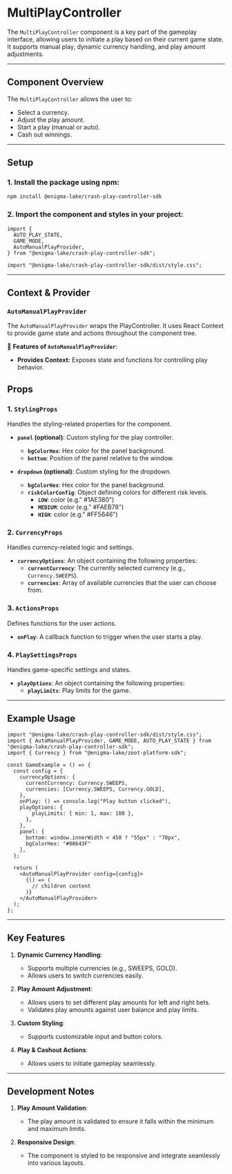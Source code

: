 # MultiPlayController

The `MultiPlayController` component is a key part of the gameplay interface, allowing users to initiate a play based on their current game state. It supports manual play, dynamic currency handling, and play amount adjustments.

---

## Component Overview

The `MultiPlayController` allows the user to:

- Select a currency.
- Adjust the play amount.
- Start a play (manual or auto).
- Cash out winnings.

---

## Setup

### 1. Install the package using npm:

```bash
npm install @enigma-lake/crash-play-controller-sdk
```

### 2. Import the component and styles in your project:

```tsx
import {
  AUTO_PLAY_STATE,
  GAME_MODE,
  AutoManualPlayProvider,
} from "@enigma-lake/crash-play-controller-sdk";

import "@enigma-lake/crash-play-controller-sdk/dist/style.css";
```

---

## Context & Provider

### `AutoManualPlayProvider`

The `AutoManualPlayProvider` wraps the PlayController. It uses React Context to provide game state and actions throughout the component tree.

🔹 **Features of `AutoManualPlayProvider`**:

- **Provides Context:** Exposes state and functions for controlling play behavior.

## Props

### 1. `StylingProps`

Handles the styling-related properties for the component.

- **`panel` (optional)**: Custom styling for the play controller.

  - **`bgColorHex`**: Hex color for the panel background.
  - **`bottom`**: Position of the panel relative to the window.

- **`dropdown` (optional)**: Custom styling for the dropdown.
  - **`bgColorHex`**: Hex color for the panel background.
  - **`riskColorConfig`**: Object defining colors for different risk levels.
    - **`LOW`**: color (e.g." #1AE380")
    - **`MEDIUM`**: color (e.g." #FAEB78")
    - **`HIGH`**: color (e.g." #FF5646")

### 2. `CurrencyProps`

Handles currency-related logic and settings.

- **`currencyOptions`**: An object containing the following properties:
  - **`currentCurrency`**: The currently selected currency (e.g., `Currency.SWEEPS`).
  - **`currencies`**: Array of available currencies that the user can choose from.

### 3. `ActionsProps`

Defines functions for the user actions.

- **`onPlay`**: A callback function to trigger when the user starts a play.

### 4. `PlaySettingsProps`

Handles game-specific settings and states.

- **`playOptions`**: An object containing the following properties:
  - **`playLimits`**: Play limits for the game.

---

## Example Usage

```tsx
import "@enigma-lake/crash-play-controller-sdk/dist/style.css";
import { AutoManualPlayProvider, GAME_MODE, AUTO_PLAY_STATE } from "@enigma-lake/crash-play-controller-sdk";
import { Currency } from "@enigma-lake/zoot-platform-sdk";

const GameExample = () => {
  const config = {
    currencyOptions: {
      currentCurrency: Currency.SWEEPS,
      currencies: [Currency.SWEEPS, Currency.GOLD],
    },
    onPlay: () => console.log("Play button clicked"),
    playOptions: {
        playLimits: { min: 1, max: 100 },
      },
    },
    panel: {
      bottom: window.innerWidth < 450 ? "55px" : "70px",
      bgColorHex: "#08643F"
    },
  };

  return (
    <AutoManualPlayProvider config={config}>
      {() => (
        // children content
      )}
    </AutoManualPlayProvider>
  );
};
```

---

## Key Features

1. **Dynamic Currency Handling**:

   - Supports multiple currencies (e.g., SWEEPS, GOLD).
   - Allows users to switch currencies easily.

2. **Play Amount Adjustment**:

   - Allows users to set different play amounts for left and right bets.
   - Validates play amounts against user balance and play limits.

3. **Custom Styling**:

   - Supports customizable input and button colors.

4. **Play & Cashout Actions**:
   - Allows users to initiate gameplay seamlessly.

---

## Development Notes

1. **Play Amount Validation**:

   - The play amount is validated to ensure it falls within the minimum and maximum limits.

2. **Responsive Design**:
   - The component is styled to be responsive and integrate seamlessly into various layouts.
